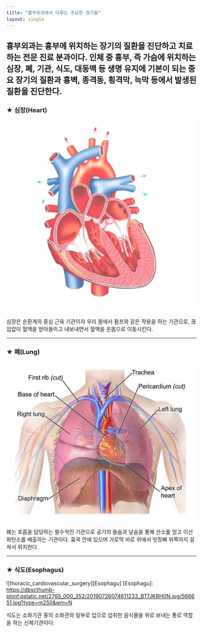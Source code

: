 ```yaml
---
title: "흉부외과에서 다루는 주요한 장기들"
layout: single
---
```


흉부외과는 흉부에 위치하는 장기의 질환을 진단하고 치료하는 전문 진료 분과이다.
인체 중 흉부, 즉 가슴에 위치하는 심장, 폐, 기관, 식도, 대동맥 등 생명 유지에 기본이 되는
중요 장기의 질환과 흉벽, 종격동, 횡격막, 늑막 등에서 발생된 질환을 진단한다.
---
### ★ 심장(Heart)
![Heart](/assets/images/heart.png)

심장은 순환계의 중심 근육 기관이자 우리 몸에서 펌프와 같은 작용을 하는 기관으로,
끊임없이 혈액을 받아들이고 내보내면서 혈액을 온몸으로 이동시킨다.

---
### ★ 폐(Lung)
![Lung](/assets/images/lung.png)

폐는 호흡을 담당하는 필수적인 기관으로 공기의 들숨과 날숨을 통해 산소를 얻고 이산화탄소를 배출하는 기관이다.
흉곽 안에 있으며 가로막 바로 위에서 빗장뼈 위쪽까지 걸쳐서 위치한다.

---
### ★ 식도(Esophagus)
![thoracic_cardiovascular_surgery][Esophagu]
[Esophagu]:
https://dbscthumb-phinf.pstatic.net/2765_000_352/20190726074611233_BT7JKRH0N.jpg/566651.jpg?type=m250&wm=N

식도는 소화기관 중의 소화관의 일부로 입으로 섭취한 음식물을 위로 보내는 통로 역할을 하는 신체기관이다.
